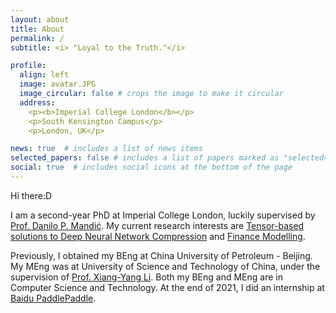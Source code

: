 ```yaml
---
layout: about
title: About
permalink: /
subtitle: <i> "Loyal to the Truth."</i>

profile:
  align: left
  image: avatar.JPG
  image_circular: false # crops the image to make it circular
  address: 
    <p><b>Imperial College London</b></p>
    <p>South Kensington Campus</p>
    <p>London, UK</p>

news: true  # includes a list of news items
selected_papers: false # includes a list of papers marked as "selected={true}"
social: true  # includes social icons at the bottom of the page
---
```

Hi there:D

I am a second-year PhD at Imperial College London, luckily supervised by [Prof. Danilo P. Mandić](https://www.commsp.ee.ic.ac.uk/~mandic/index.htm). My current research interests are <u>Tensor-based solutions to Deep Neural Network Compression</u> and <u>Finance Modelling</u>.

Previously, I obtained my BEng at China University of Petroleum - Beijing. My MEng was at University of Science and Technology of China, under the supervision of [Prof. Xiang-Yang Li](https://scholar.google.com/citations?user=JURtNb0AAAAJ&hl=en). Both my BEng and MEng are in Computer Science and Technology. At the end of 2021, I did an internship at [Baidu PaddlePaddle](https://github.com/PaddlePaddle).

<!-- Write your biography here. Tell the world about yourself. Link to your favorite [subreddit](http://reddit.com). You can put a picture in, too. The code is already in, just name your picture `prof_pic.jpg` and put it in the `img/` folder.

Put your address / P.O. box / other info right below your picture. You can also disable any these elements by editing `profile` property of the YAML header of your `_pages/about.md`. Edit `_bibliography/papers.bib` and Jekyll will render your [publications page](/al-folio/publications/) automatically.

Link to your social media connections, too. This theme is set up to use [Font Awesome icons](http://fortawesome.github.io/Font-Awesome/) and [Academicons](https://jpswalsh.github.io/academicons/), like the ones below. Add your Facebook, Twitter, LinkedIn, Google Scholar, or just disable all of them. -->
